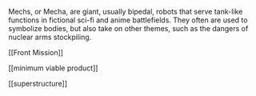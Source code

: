Mechs, or Mecha, are giant, usually bipedal, robots that serve tank-like functions in fictional sci-fi and anime battlefields. They often are used to symbolize bodies, but also take on other themes, such as the dangers of nuclear arms stockpiling.

[[Front Mission]]

[[minimum viable product]]

[[superstructure]]